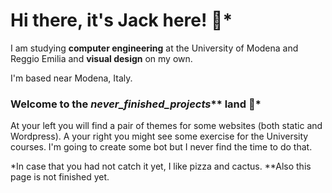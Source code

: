 # Hi there, it's Jack here! 🌵*

I am studying **computer engineering** at the University of Modena and Reggio Emilia and **visual design** on my own.

I'm based near Modena, Italy.

### Welcome to the *never_finished_projects*** land 🍕* 
At your left you will find a pair of themes for some websites (both static and Wordpress). A your right you might see some exercise for the University courses. I'm going to create some bot but I never find the time to do that. 

*In case that you  had not catch it yet, I like pizza and cactus.
**Also this page is not finished yet. 


